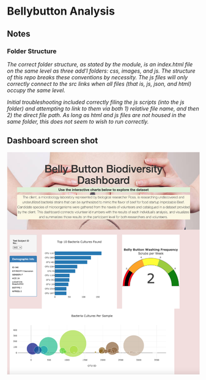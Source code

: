 # Bellybutton Analysis

## Notes

### Folder Structure

_The correct folder structure, as stated by the module, is an index.html file on the same level as three add'l folders: css, images, and js.  The structure of this repo *breaks* these conventions by necessity.  The js files will only correctly connect to the src links when *all files* (that is, js, json, and html) occupy the same level._

_Initial troubleshooting included correctly filing the js scripts (into the js folder) and attempting to link to them via both 1) relative file name, and then 2) the direct file path.  As long as html and js files are not housed in the same folder, this does not seem to wish to run correctly._

## Dashboard screen shot
![dashboard_ss_2.png](https://github.com/crkaide/Bellybutton_Analysis/blob/main/dashboard_ss_2.png?raw=true)
